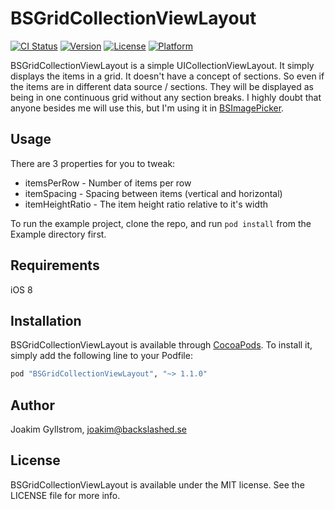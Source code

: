 # BSGridCollectionViewLayout

[![CI Status](http://img.shields.io/travis/mikaoj/BSGridCollectionViewLayout.svg?style=flat)](https://travis-ci.org/mikaoj/BSGridCollectionViewLayout)
[![Version](https://img.shields.io/cocoapods/v/BSGridCollectionViewLayout.svg?style=flat)](http://cocoapods.org/pods/BSGridCollectionViewLayout)
[![License](https://img.shields.io/cocoapods/l/BSGridCollectionViewLayout.svg?style=flat)](http://cocoapods.org/pods/BSGridCollectionViewLayout)
[![Platform](https://img.shields.io/cocoapods/p/BSGridCollectionViewLayout.svg?style=flat)](http://cocoapods.org/pods/BSGridCollectionViewLayout)

BSGridCollectionViewLayout is a simple UICollectionViewLayout. It simply displays the items in a grid. It doesn't have a concept of sections. So even if the items are in different data source / sections. They will be displayed as being in one continuous grid without any section breaks. I highly doubt that anyone besides me will use this, but I'm using it in [BSImagePicker](https://github.com/mikaoj/BSImagePicker).

## Usage

There are 3 properties for you to tweak:
* itemsPerRow - Number of items per row
* itemSpacing - Spacing between items (vertical and horizontal)
* itemHeightRatio - The item height ratio relative to it's width

To run the example project, clone the repo, and run `pod install` from the Example directory first.

## Requirements
iOS 8

## Installation

BSGridCollectionViewLayout is available through [CocoaPods](http://cocoapods.org). To install
it, simply add the following line to your Podfile:

```ruby
pod "BSGridCollectionViewLayout", "~> 1.1.0"
```

## Author

Joakim Gyllstrom, joakim@backslashed.se

## License

BSGridCollectionViewLayout is available under the MIT license. See the LICENSE file for more info.
